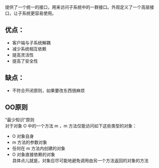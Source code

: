 提供了一个统一的接口，用来访问子系统中的一群接口。外观定义了一个高层接口，让子系统更容易使用。
## 优点：
* 客户端与子系统解耦
* 减少系统相互依赖
* 提高灵活性
* 提高了安全性
## 缺点：
* 不符合开闭原则，如果要改东西很麻烦
## OO原则
“最少知识”原则  
对于对象 O 中的一个方法 m ，m 方法仅能访问如下这些类型的对象：
* O 对象自身
* m 方法的参数对象
* 任何在 m 方法内创建的对象
* O 对象直接依赖的对象  
具体点儿就是，对象应尽可能地避免调用由另一个方法返回的对象的方法